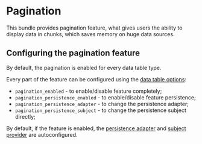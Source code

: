 # Pagination

This bundle provides pagination feature, what gives users the ability to display data in chunks, which saves memory on huge data sources.

## Configuring the pagination feature

By default, the pagination is enabled for every data table type.

Every part of the feature can be configured using the [data table options](#passing-options-to-data-tables):

- `pagination_enabled` - to enable/disable feature completely;
- `pagination_persistence_enabled` - to enable/disable feature persistence;
- `pagination_persistence_adapter` - to change the persistence adapter;
- `pagination_persistence_subject` - to change the persistence subject directly;

By default, if the feature is enabled, the [persistence adapter](#persistence-adapters) and [subject provider](#persistence-subject-providers) are autoconfigured.
